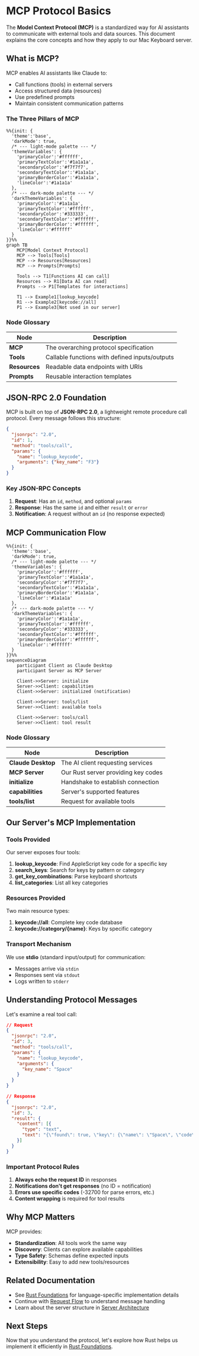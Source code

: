 # MCP Protocol Basics

The **Model Context Protocol (MCP)** is a standardized way for AI assistants to communicate with external tools and data sources. This document explains the core concepts and how they apply to our Mac Keyboard server.

## What is MCP?

MCP enables AI assistants like Claude to:
- Call functions (tools) in external servers
- Access structured data (resources)
- Use predefined prompts
- Maintain consistent communication patterns

### The Three Pillars of MCP

```mermaid
%%{init: {
  'theme':'base',
  'darkMode': true,
  /* --- light-mode palette --- */
  'themeVariables': {
    'primaryColor':'#ffffff',
    'primaryTextColor':'#1a1a1a',
    'secondaryColor':'#f7f7f7',
    'secondaryTextColor':'#1a1a1a',
    'primaryBorderColor':'#1a1a1a',
    'lineColor':'#1a1a1a'
  },
  /* --- dark-mode palette --- */
  'darkThemeVariables': {
    'primaryColor':'#1a1a1a',
    'primaryTextColor':'#ffffff',
    'secondaryColor':'#333333',
    'secondaryTextColor':'#ffffff',
    'primaryBorderColor':'#ffffff',
    'lineColor':'#ffffff'
  }
}}%%
graph TB
    MCP[Model Context Protocol]
    MCP --> Tools[Tools]
    MCP --> Resources[Resources]
    MCP --> Prompts[Prompts]
    
    Tools --> T1[Functions AI can call]
    Resources --> R1[Data AI can read]
    Prompts --> P1[Templates for interactions]
    
    T1 --> Example1[lookup_keycode]
    R1 --> Example2[keycode://all]
    P1 --> Example3[Not used in our server]
```

### Node Glossary
| Node | Description |
|------|-------------|
| **MCP** | The overarching protocol specification |
| **Tools** | Callable functions with defined inputs/outputs |
| **Resources** | Readable data endpoints with URIs |
| **Prompts** | Reusable interaction templates |

## JSON-RPC 2.0 Foundation

MCP is built on top of **JSON-RPC 2.0**, a lightweight remote procedure call protocol. Every message follows this structure:

```json
{
  "jsonrpc": "2.0",
  "id": 1,
  "method": "tools/call",
  "params": {
    "name": "lookup_keycode",
    "arguments": {"key_name": "F3"}
  }
}
```

### Key JSON-RPC Concepts

1. **Request**: Has an `id`, `method`, and optional `params`
2. **Response**: Has the same `id` and either `result` or `error`
3. **Notification**: A request without an `id` (no response expected)

## MCP Communication Flow

```mermaid
%%{init: {
  'theme':'base',
  'darkMode': true,
  /* --- light-mode palette --- */
  'themeVariables': {
    'primaryColor':'#ffffff',
    'primaryTextColor':'#1a1a1a',
    'secondaryColor':'#f7f7f7',
    'secondaryTextColor':'#1a1a1a',
    'primaryBorderColor':'#1a1a1a',
    'lineColor':'#1a1a1a'
  },
  /* --- dark-mode palette --- */
  'darkThemeVariables': {
    'primaryColor':'#1a1a1a',
    'primaryTextColor':'#ffffff',
    'secondaryColor':'#333333',
    'secondaryTextColor':'#ffffff',
    'primaryBorderColor':'#ffffff',
    'lineColor':'#ffffff'
  }
}}%%
sequenceDiagram
    participant Client as Claude Desktop
    participant Server as MCP Server
    
    Client->>Server: initialize
    Server->>Client: capabilities
    Client->>Server: initialized (notification)
    
    Client->>Server: tools/list
    Server->>Client: available tools
    
    Client->>Server: tools/call
    Server->>Client: tool result
```

### Node Glossary
| Node | Description |
|------|-------------|
| **Claude Desktop** | The AI client requesting services |
| **MCP Server** | Our Rust server providing key codes |
| **initialize** | Handshake to establish connection |
| **capabilities** | Server's supported features |
| **tools/list** | Request for available tools |

## Our Server's MCP Implementation

### Tools Provided

Our server exposes four tools:

1. **lookup_keycode**: Find AppleScript key code for a specific key
2. **search_keys**: Search for keys by pattern or category
3. **get_key_combinations**: Parse keyboard shortcuts
4. **list_categories**: List all key categories

### Resources Provided

Two main resource types:

1. **keycode://all**: Complete key code database
2. **keycode://category/{name}**: Keys by specific category

### Transport Mechanism

We use **stdio** (standard input/output) for communication:
- Messages arrive via `stdin`
- Responses sent via `stdout`
- Logs written to `stderr`

## Understanding Protocol Messages

Let's examine a real tool call:

```json
// Request
{
  "jsonrpc": "2.0",
  "id": 3,
  "method": "tools/call",
  "params": {
    "name": "lookup_keycode",
    "arguments": {
      "key_name": "Space"
    }
  }
}

// Response
{
  "jsonrpc": "2.0",
  "id": 3,
  "result": {
    "content": [{
      "type": "text",
      "text": "{\"found\": true, \"key\": {\"name\": \"Space\", \"code\": 49}}"
    }]
  }
}
```

### Important Protocol Rules

1. **Always echo the request ID** in responses
2. **Notifications don't get responses** (no ID = notification)
3. **Errors use specific codes** (-32700 for parse errors, etc.)
4. **Content wrapping** is required for tool results

## Why MCP Matters

MCP provides:
- **Standardization**: All tools work the same way
- **Discovery**: Clients can explore available capabilities
- **Type Safety**: Schemas define expected inputs
- **Extensibility**: Easy to add new tools/resources

## Related Documentation

- See [Rust Foundations](./rust-foundations.md) for language-specific implementation details
- Continue with [Request Flow](./request-flow.md) to understand message handling
- Learn about the server structure in [Server Architecture](./server-architecture.md)

## Next Steps

Now that you understand the protocol, let's explore how Rust helps us implement it efficiently in [Rust Foundations](./rust-foundations.md).